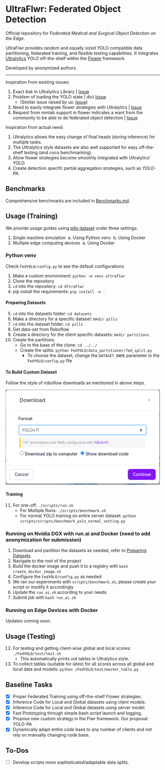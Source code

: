 # UltraFlwr: Federated Object Detection 
Official repository for *Federated Medical and Surgical Object Detection on the Edge*.

UltraFlwr provides random and equally sized YOLO compatible data partitioning, federated training, and flexible testing capabilities. It integrates [Ultralytics](https://github.com/Ultralytics/Ultralytics) YOLO off-the-shelf within the [Flower](https://github.com/adap/flower) framework.

Developed by anonymized authors.

--------

Inspiration from existing issues:

1. Exact Ask in Ultralytics Library | [Issue](https://github.com/orgs/Ultralytics/discussions/9440)
2. Problem of loading the YOLO state | dict [Issue](https://github.com/Ultralytics/Ultralytics/issues/8804) 
    - (Similar issue raised by us: [Issue](https://github.com/Ultralytics/Ultralytics/issues/18097))
3. Need to easily integrate flower strategies with Ultralytics | [Issue](https://github.com/Ultralytics/Ultralytics/issues/14535) 
4. Request from mmlab support in flower indicates a want from the community to be able to do federated object detection | [Issue](https://github.com/adap/flower/issues/4521)

Inspiration from actual need:

1. Ultralytics allows the easy change of final heads (during inference) for multiple tasks.
2. The Ultralytics style datasets are also well supported for easy off-the-shelf testing (and coco benchmarking).
3. Allow flower strategies become smoothly integrated with Ultralytics' YOLO.
4. Create detection specifc partial aggregation strategies, such as *YOLO-PA*.

## Benchmarks

Comprehensive benchmarks are included in [Benchmarks.md](Benchmarks.md).

## Usage (Training)

We provide usage guides using [pills dataset](https://universe.roboflow.com/roboflow-100/pills-sxdht) under three settings:

1. Single machine simulation
   ​	a. Using Python venv
   ​	b. Using Docker
2. Multiple edge computing devices
   ​	a. Using Docker

### Python venv

Check `FedYOLO/config.py` to see the default configurations 

1. Make a custom environment: `python -m venv ultraflwr`
2. Clone the repository
3. `cd` into the repository: `cd UltraFlwr`   
4. pip install the requirements: `pip install -e .`

#### Preparing Datasets

5. `cd` into the datasets folder: `cd datasets`
6. Make a directory for a specific dataset: `mkdir pills`
7. `cd` into the dataset folder: `cd pills`
8. Get data-set from Roboflow
9. Create a directory for the client specific datasets: `mkdir partitions`
10. Create the partitions
    - Go to the base of the clone: `cd ../../`
    - Create the splits: `python FedYOLO/data_partitioner/fed_split.py` 
        - To choose the dataset, change the `DATASET_NAME` parameter in the `FedYOLO/config.py` file

#### To Build Custom Dataset
Follow the style of roboflow downloads as mentioned in above steps.

![sample_dataset](./assets/sample_dataset.png)

#### Training

11. For one-off: `./scripts/run.sh`
    - For  Multiple Runs: `./scripts/benchmark.sh`
    - For normal YOLO training on entire server dataset: `python scripts/scripts/benchmark_yolo_normal_setting.py `

### Running on Nvidia DGX with run.ai and Docker (need to add anonymization for submission)
1. Download and partition the datasets as needed, refer to [Preparing Datasets](####preparing-datasets)
2. Navigate to the root of the project
3. Build the docker image and push it to a registry with `bash create_docker_image.sh`
4. Configure the `FedYOLO/config.py` as needed
5. We ran our experiments with `scripts/benchmark.sh`, please create your script or modify it accordingly
6. Update the `run_ai.sh` according to your needs
7. Submit job with `bash run_ai.sh`

### Running on Edge Devices with Docker
Updates coming soon.
## Usage (Testing)

12. For testing and getting client-wise global and local scores: `./FedYOLO/test/test.sh`
    - This automatically prints out tables in Ultralytics style.
13. To collect tables (suitable for latex) for all scores across all global and local data and models: `python /FedYOLO/test/master_table.py`

## Baseline Tasks
- [x] Proper Federated Training using off-the-shelf Flower strategies.
- [x] Inference Code for Local and Global datasets using client models.
- [x] Inference Code for Local and Global datasets using server model.
- [x] Fast Prototyping through simple bash script launch and logging.
- [x] Propose new custom strategy in the Flwr framework. Our proposal: YOLO-PA
- [x] Dynamically adapt entire code base to any number of clients and not rely on manually changing code base.

## To-Dos
- [ ] Develop scripts more sophisticated/adaptable data splits.
